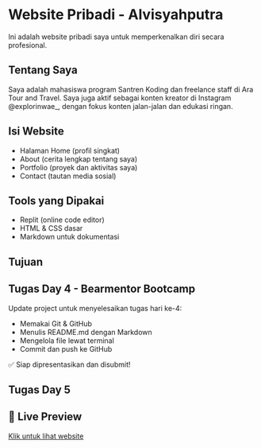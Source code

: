 # Website Pribadi - Alvisyahputra

Ini adalah website pribadi saya untuk memperkenalkan diri secara profesional.

## Tentang Saya
Saya adalah mahasiswa program Santren Koding dan freelance staff di Ara Tour and Travel. Saya juga aktif sebagai konten kreator di Instagram @explorinwae_, dengan fokus konten jalan-jalan dan edukasi ringan.

## Isi Website
- Halaman Home (profil singkat)
- About (cerita lengkap tentang saya)
- Portfolio (proyek dan aktivitas saya)
- Contact (tautan media sosial)

## Tools yang Dipakai
- Replit (online code editor)
- HTML & CSS dasar
- Markdown untuk dokumentasi

## Tujuan
## Tugas Day 4 - Bearmentor Bootcamp

Update project untuk menyelesaikan tugas hari ke-4:
- Memakai Git & GitHub
- Menulis README.md dengan Markdown
- Mengelola file lewat terminal
- Commit dan push ke GitHub

✅ Siap dipresentasikan dan disubmit!
## Tugas Day 5
## 🔗 Live Preview
[Klik untuk lihat website](https://belajar-website-xi.vercel.app/)



